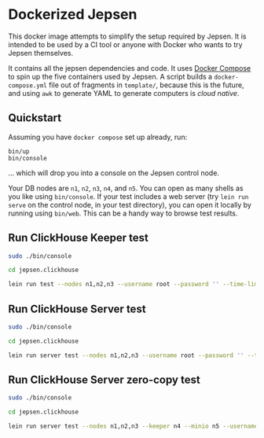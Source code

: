 # Dockerized Jepsen

This docker image attempts to simplify the setup required by Jepsen.
It is intended to be used by a CI tool or anyone with Docker who wants to try Jepsen themselves.

It contains all the jepsen dependencies and code. It uses [Docker
Compose](https://github.com/docker/compose) to spin up the five containers used
by Jepsen. A script builds a `docker-compose.yml` file out of fragments in
`template/`, because this is the future, and using `awk` to generate YAML to
generate computers is *cloud native*.

## Quickstart

Assuming you have `docker compose` set up already, run:

```
bin/up
bin/console
```

... which will drop you into a console on the Jepsen control node.

Your DB nodes are `n1`, `n2`, `n3`, `n4`, and `n5`. You can open as many shells
as you like using `bin/console`. If your test includes a web server (try `lein
run serve` on the control node, in your test directory), you can open it
locally by running using `bin/web`. This can be a handy way to browse test
results.


## Run ClickHouse Keeper test

```sh
sudo ./bin/console

cd jepsen.clickhouse

lein run test --nodes n1,n2,n3 --username root --password '' --time-limit 30 --concurrency 50 -r 50 --workload set --nemesis logs-and-snapshots-corruptor  --clickhouse-source '/usr/bin/clickhouse' -q --test-count 1 --reuse-binary
```

## Run ClickHouse Server test

```sh
sudo ./bin/console

cd jepsen.clickhouse

lein run server test --nodes n1,n2,n3 --username root --password '' --time-limit 30 --concurrency 50 -r 50 --workload set --nemesis random-node-killer  --clickhouse-source '/usr/bin/clickhouse' --test-count 1 --reuse-binary
```

## Run ClickHouse Server zero-copy test

```sh
sudo ./bin/console

cd jepsen.clickhouse

lein run server test --nodes n1,n2,n3 --keeper n4 --minio n5 --username root --password '' --time-limit 30 --concurrency 50 -r 50 --workload set --nemesis random-node-killer  --clickhouse-source '/usr/bin/clickhouse' --test-count 1 --reuse-binary
```